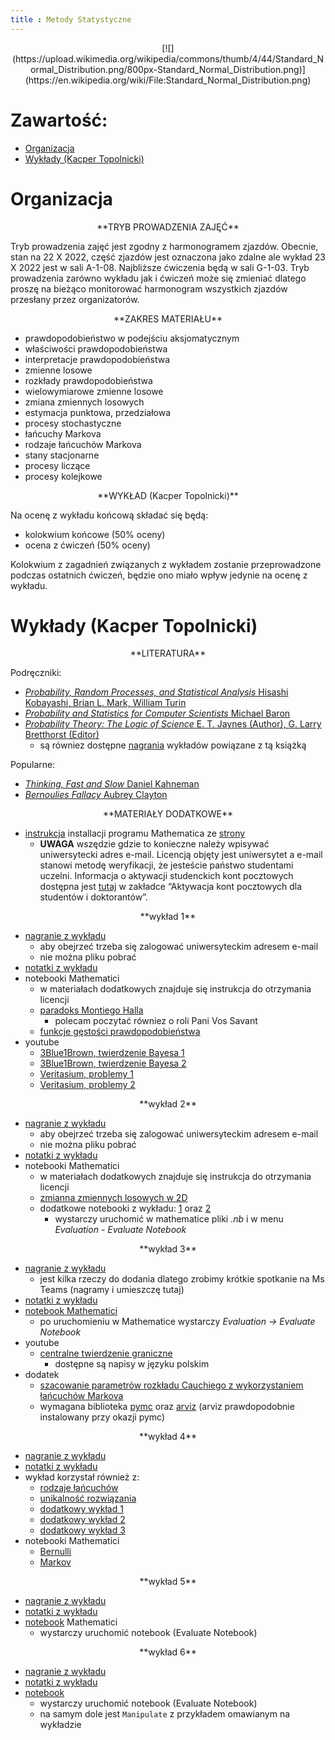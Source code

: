 ```yaml
---
title : Metody Statystyczne
---
```


<center>
[![](https://upload.wikimedia.org/wikipedia/commons/thumb/4/44/Standard_Normal_Distribution.png/800px-Standard_Normal_Distribution.png)](https://en.wikipedia.org/wiki/File:Standard_Normal_Distribution.png)
</center>



# Zawartość:

* [Organizacja](#organizacja)
* [Wykłady (Kacper Topolnicki)](#wykłady-kacper-topolnicki)



# Organizacja

<center>
**TRYB PROWADZENIA ZAJĘĆ**
</center>

Tryb prowadzenia zajęć jest zgodny z harmonogramem zjazdów. 
Obecnie, stan na 22 X 2022, część zjazdów jest oznaczona jako zdalne
ale wykład 23 X 2022 jest w sali A-1-08. Najbliższe ćwiczenia
będą w sali G-1-03. Tryb prowadzenia zarówno wykładu jak i ćwiczeń 
może się zmieniać dlatego proszę na bieżąco
monitorować harmonogram 
wszystkich zjazdów przesłany przez organizatorów.

<center>
**ZAKRES MATERIAŁU**
</center>

- prawdopodobieństwo w podejściu aksjomatycznym
- właściwości prawdopodobieństwa
- interpretacje prawdopodobieństwa
- zmienne losowe
- rozkłady prawdopodobieństwa
- wielowymiarowe zmienne losowe
- zmiana zmiennych losowych
- estymacja punktowa, przedziałowa
- procesy stochastyczne
- łańcuchy Markova
- rodzaje łańcuchów Markova
- stany stacjonarne
- procesy liczące
- procesy kolejkowe

<center>
**WYKŁAD (Kacper Topolnicki)**
</center>

Na ocenę z wykładu końcową składać się będą:

- kolokwium końcowe (50% oceny)
- ocena z ćwiczeń (50% oceny)

Kolokwium z zagadnień związanych z wykładem zostanie przeprowadzone podczas ostatnich ćwiczeń, 
będzie ono miało wpływ jedynie na ocenę z wykładu.




# Wykłady (Kacper Topolnicki)

<center>
**LITERATURA**
</center>

Podręczniki:

- [*Probability, Random Processes, and Statistical Analysis* Hisashi Kobayashi, Brian L. Mark, William Turin](https://www.cambridge.org/core/books/probability-random-processes-and-statistical-analysis/1909C657E4758038B54C4235B3AD0FDF)
- [*Probability and Statistics for Computer Scientists* Michael Baron](https://www.routledge.com/Probability-and-Statistics-for-Computer-Scientists/Baron/p/book/9781138044487)
- [*Probability Theory: The Logic of Science*  E. T. Jaynes (Author), G. Larry Bretthorst (Editor)](https://www.amazon.com/Probability-Theory-Science-T-Jaynes/dp/0521592712)
  - są równiez dostępne  [nagrania](https://youtube.com/playlist?list=PL9v9IXDsJkktefQzX39wC2YG07vw7DsQ_&si=SYkFZQd4WvUxzdRC) wykładów powiązane z tą książką

Popularne:

- [*Thinking, Fast and Slow* Daniel Kahneman](https://en.wikipedia.org/wiki/Thinking,_Fast_and_Slow)
- [*Bernoulies Fallacy* Aubrey Clayton](https://www.amazon.com/Bernoullis-Fallacy-Statistical-Illogic-Science/dp/0231199945)

<center>
**MATERIAŁY DODATKOWE**
</center>

- [instrukcja](https://fais.uj.edu.pl/documents/41628/5097967/OprogramowanieMathematica_na_Uniwersytecie_Jagiello%C5%84skim_2018.pdf/eca91225-a7c0-48fb-94a9-a08553de7fd7) installacji programu Mathematica
  ze [strony](https://fais.uj.edu.pl/dla-studentow/studia-z-mathematica)
  - **UWAGA** wszędzie gdzie to konieczne należy wpisywać uniwersytecki adres e-mail. Licencją objęty jest uniwersytet a e-mail stanowi metodę weryfikacji, że jesteście państwo studentami uczelni. Informacja o aktywacji studenckich kont pocztowych dostępna jest [tutaj](https://pomocit.uj.edu.pl/poczta_studenci) 
    w zakładce “Aktywacja kont pocztowych dla studentów i doktorantów”.

<center>
**wykład 1**
</center>

- [nagranie z wykładu](https://ujchmura-my.sharepoint.com/:v:/r/personal/kacper_topolnicki_uj_edu_pl/Documents/new_r/1-2023-10-14_08.26.32.mp4?csf=1&web=1&nav=eyJyZWZlcnJhbEluZm8iOnsicmVmZXJyYWxBcHAiOiJPbmVEcml2ZUZvckJ1c2luZXNzIiwicmVmZXJyYWxBcHBQbGF0Zm9ybSI6IldlYiIsInJlZmVycmFsTW9kZSI6InZpZXciLCJyZWZlcnJhbFZpZXciOiJNeUZpbGVzTGlua0RpcmVjdCJ9fQ&e=seN91E)
  - aby obejrzeć trzeba się zalogować uniwersyteckim adresem e-mail
  - nie można pliku pobrać
- [notatki z wykładu](./start/pl/010_Nauczanie/005_Metody_Statystyczne/010_Wykłady_(Kacper_Topolnicki)/1.pdf)
- notebooki Mathematici
  - w materiałach dodatkowych znajduje się instrukcja do otrzymania licencji
  - [paradoks Montiego Halla](./start/pl/010_Nauczanie/005_Metody_Statystyczne/010_Wykłady_(Kacper_Topolnicki)/monty_hall.nb)
    - polecam poczytać równiez o roli Pani Vos Savant
  - [funkcje gęstości prawdopodobieństwa](./start/pl/010_Nauczanie/005_Metody_Statystyczne/010_Wykłady_(Kacper_Topolnicki)/fgp.nb)
- youtube
  - [3Blue1Brown, twierdzenie Bayesa 1](https://youtu.be/U_85TaXbeIo?si=SMrmKcbswmv4Lb71)
  - [3Blue1Brown, twierdzenie Bayesa 2](https://youtu.be/HZGCoVF3YvM?si=d1c0Pb1I9AgZLq_d)
  - [Veritasium, problemy 1](https://youtu.be/R13BD8qKeTg?si=wQyXEI_Yrd1VGhzJ)
  - [Veritasium, problemy 2](https://youtu.be/42QuXLucH3Q?si=Ruep1yX8AQ0pFfDl)

<center>
**wykład 2**
</center>

- [nagranie z wykładu](https://ujchmura-my.sharepoint.com/:v:/g/personal/kacper_topolnicki_uj_edu_pl/ERySq4MiHk9FmpQjtBUGmqIBrrEig1invy6xg9ZHyT4f_Q)
  - aby obejrzeć trzeba się zalogować uniwersyteckim adresem e-mail
  - nie można pliku pobrać
- [notatki z wykładu](./start/pl/010_Nauczanie/005_Metody_Statystyczne/010_Wykłady_(Kacper_Topolnicki)/2.pdf)
- notebooki Mathematici
  - w materiałach dodatkowych znajduje się instrukcja do otrzymania licencji
  - [zmianna zmiennych losowych w 2D](./start/pl/010_Nauczanie/005_Metody_Statystyczne/010_Wykłady_(Kacper_Topolnicki)/examples2.nb) 
  - dodatkowe notebooki z wykładu: [1](./start/pl/010_Nauczanie/005_Metody_Statystyczne/010_Wykłady_(Kacper_Topolnicki)/examples.nb) oraz [2](./start/pl/010_Nauczanie/005_Metody_Statystyczne/010_Wykłady_(Kacper_Topolnicki)/examples1.nb)
    - wystarczy uruchomić w mathematice pliki *.nb* i w menu *Evaluation - Evaluate Notebook*

<center>
**wykład 3**
</center>

- [nagranie z wykładu](https://ujchmura-my.sharepoint.com/:v:/g/personal/kacper_topolnicki_uj_edu_pl/EdR3X9a13fxNhbFXGGwTI9sBFe_yGXrUM5M15T8yQN8dRg?e=dHChaG)
  - jest kilka rzeczy do dodania dlatego zrobimy krótkie spotkanie na Ms Teams (nagramy i umieszczę tutaj)
- [notatki z wykładu](./start/pl/010_Nauczanie/005_Metody_Statystyczne/010_Wykłady_(Kacper_Topolnicki)/wyklad_3.pdf)
- [notebook Mathematici](./start/pl/010_Nauczanie/005_Metody_Statystyczne/010_Wykłady_(Kacper_Topolnicki)/05_12_2020.nb)
  - po uruchomieniu w Mathematice wystarczy *Evaluation -> Evaluate Notebook*
- youtube
  - [centralne twierdzenie graniczne](https://youtu.be/zeJD6dqJ5lo?si=d1smDc3LzV7_uzhA)
    - dostępne są napisy w języku polskim
- dodatek
  - [szacowanie parametrów rozkładu Cauchiego z wykorzystaniem łańcuchów Markova](./start/pl/010_Nauczanie/005_Metody_Statystyczne/010_Wykłady_(Kacper_Topolnicki)/cauchy_pymc.py)
  - wymagana biblioteka [pymc](https://www.pymc.io/welcome.html) oraz [arviz](https://python.arviz.org/en/stable/) 
    (arviz prawdopodobnie instalowany przy okazji pymc)

<center>
**wykład 4**
</center>

- [nagranie z wykładu](https://ujchmura-my.sharepoint.com/:v:/g/personal/kacper_topolnicki_uj_edu_pl/ERUnK5HhpQRJm6vAz1wvIOMB-dV6CH8OmZU7TyFEcU40iQ?e=PbtAyF)
- [notatki z wykładu](./start/pl/010_Nauczanie/005_Metody_Statystyczne/010_Wykłady_(Kacper_Topolnicki)/20_12_2020.pdf)
- wykład korzystał również z:
  - [rodzaje łańcuchów](http://wwwf.imperial.ac.uk/~ejm/M3S4/NOTES3.pdf)
  - [unikalność rozwiązania](http://www.stat.yale.edu/~jtc5/251/readings/Basics%20of%20Applied%20Stochastic%20Processes_Serfozo.pdf) 
  - [dodatkowy wykład 1](https://mast.queensu.ca/~stat455/lecturenotes/set3.pdf)
  - [dodatkowy wykład 2](https://siamak.isoperimetric.info/teaching/markov/files/equilibrium-2.pdf)
  - [dodatkowy wykład 3](http://math.uchicago.edu/~may/REU2017/REUPapers/Freedman.pdf)
- notebooki Mathematici 
  - [Bernulli](./start/pl/010_Nauczanie/005_Metody_Statystyczne/010_Wykłady_(Kacper_Topolnicki)/20_12_2020.nb)
  - [Markov](./start/pl/010_Nauczanie/005_Metody_Statystyczne/010_Wykłady_(Kacper_Topolnicki)/20_12_2020_1.nb)

<center>
**wykład 5**
</center>

- [nagranie z wykładu](https://ujchmura-my.sharepoint.com/:v:/g/personal/kacper_topolnicki_uj_edu_pl/ESgo0-PppftKt6oLnx4561YBeWm8hRXuTRHnwoLyscFX6w?e=35pFRC)
- [notatki z wykładu](./start/pl/010_Nauczanie/005_Metody_Statystyczne/010_Wykłady_(Kacper_Topolnicki)/wyklad_5.pdf)
- [notebook](./start/pl/010_Nauczanie/005_Metody_Statystyczne/010_Wykłady_(Kacper_Topolnicki)/autocorrelation.nb) Mathematici 
  - wystarczy uruchomić notebook (Evaluate Notebook)

<center>
**wykład 6**
</center>

- [nagranie z wykładu](https://ujchmura-my.sharepoint.com/:v:/g/personal/kacper_topolnicki_uj_edu_pl/EW8XbmsK2HdMjL2rzV3EdqsBiiJgUB0z9pwQ0bko0tz09g?e=6ogGLi)
- [notatki z wykładu](./start/pl/010_Nauczanie/005_Metody_Statystyczne/010_Wykłady_(Kacper_Topolnicki)/W6.pdf)
- [notebook](./start/pl/010_Nauczanie/005_Metody_Statystyczne/010_Wykłady_(Kacper_Topolnicki)/infiniteMatrix.nb)
  - wystarczy uruchomić notebook (Evaluate Notebook)
  - na samym dole jest `Manipulate` z przykładem omawianym na wykładzie

